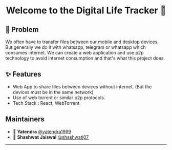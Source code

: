 <h1 align="center">Welcome to the Digital Life Tracker 👋</h1>


## 🤔 Problem
We often have to transfer files between our mobile and desktop devices. But generally we do it with whatsapp, telegram or whatsapp which consumes internet. We can create a web application and use p2p technology to avoid internet consumption and that's what this project does.

## ✨ Features
- Web App to share files between devices without internet. (But the devices must be in the same network)
- Use of web torrent or similar p2p protocols.
- Tech Stack : React, WebTorrent

## Maintainers

- 👤 **Yatendra** [@yatendra1999](https://github.com/yatendra1999)
- 👤 **Shashwat Jaiswal** [@shashwatj07](https://github.com/shashwatj07)

---

